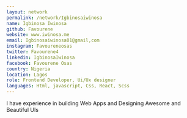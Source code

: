 ```yaml
---
layout: network
permalink: /network/Igbinosaiwinosa
name: Igbinosa Iwinosa
github: Favourene
website: www.iwinosa.me
email: Igbinosaiwinosa01@gmail,com
instagram: Favoureneosas
twitter: Favourene4
linkedin: IgbinosaIwinosa
facebook: Favourene Osas
country: Nigeria
location: Lagos
role: Frontend Developer, Ui/Ux designer
languages: Html, javascript, Css, React, Scss
---
```


I have experience in building Web Apps and Designing Awesome and Beautiful UIs
